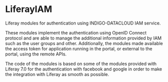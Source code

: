 # LiferayIAM

Liferay modules for authentication using INDIGO-DATACLOUD IAM service.

These modules implement the authentication using OpenID Connect protocol
and are able to manage the additional information provided by IAM such as
the user groups and other. Additionally, the modules made available the access
token for application running in the portal, or external to the portal, using the
remote APIs.

The code of the modules is based on some of the modules provided with Liferay 7.0
for the authentication with facebook and google in order to make the integration
with Liferay as smooth as possible.
